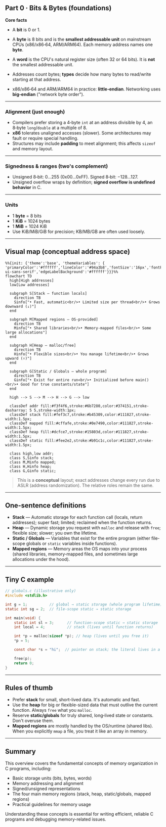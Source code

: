 ## Part 0 · Bits & Bytes (foundations)

**Core facts**

* A **bit** is 0 or 1.  
* A **byte** is 8 bits and is the **smallest addressable unit** on mainstream CPUs (x86/x86‑64, ARM/ARM64). Each memory address names one **byte**.  
* A **word** is the CPU's natural register size (often 32 or 64 bits). It is **not** the smallest addressable unit.  
* Addresses count bytes; **types** decide how many bytes to read/write starting at that address.  

* x86/x86‑64 and ARM/ARM64 in practice: **little‑endian**. Networking uses **big‑endian** ("network byte order").  

---

### Alignment (just enough)

* Compilers prefer storing a 4‑byte `int` at an address divisible by 4, an 8‑byte `long`/`double` at a multiple of 8.  
* **x86** tolerates unaligned accesses (slower). Some architectures may fault or require special handling.  
* Structures may include **padding** to meet alignment; this affects `sizeof` and memory layout.  

---

### Signedness & ranges (two's complement)

* Unsigned 8‑bit: 0…255 (0x00…0xFF). Signed 8‑bit: −128…127.  
* Unsigned overflow wraps by definition; **signed overflow is undefined behavior** in C.  

---

### Units

* 1 **byte** = 8 bits  
* 1 **KiB** = 1024 bytes  
* 1 **MiB** = 1024 KiB  
* Use KiB/MiB/GiB for precision; KB/MB/GB are often used loosely.  

---

## Visual map (conceptual address space)

```mermaid
%%{init: {'theme':'base', 'themeVariables': { 'primaryColor':'#ffffff','lineColor':'#94a3b8','fontSize':'16px','fontFamily':'Inter, ui-sans-serif','edgeLabelBackground':'#ffffff'}}}%%
flowchart TD
  high[High addresses]
  low[Low addresses]
  
  subgraph S[Stack — function locals]
    direction TB
    Sinfo["• Fast, automatic<br/>• Limited size per thread<br/>• Grows downward (↓)"]
  end
  
  subgraph M[Mapped regions — OS-provided]
    direction TB
    Minfo["• Shared libraries<br/>• Memory‑mapped files<br/>• Some large allocations"]
  end
  
  subgraph H[Heap — malloc/free]
    direction TB
    Hinfo["• Flexible sizes<br/>• You manage lifetime<br/>• Grows upward (↑)"]
  end
  
  subgraph G[Static / Globals — whole program]
    direction TB
    Ginfo["• Exist for entire run<br/>• Initialized before main()<br/>• Good for true constants/state"]
  end

  high --> S --> M --> H --> G --> low

  classDef addr fill:#f3f4f6,stroke:#6b7280,color:#374151,stroke-dasharray: 5 5,stroke-width:1px;
  classDef stack fill:#fef3c7,stroke:#b45309,color:#111827,stroke-width:1.5px;
  classDef mapped fill:#cffafe,stroke:#0e7490,color:#111827,stroke-width:1.5px;
  classDef heap fill:#dcfce7,stroke:#15803d,color:#111827,stroke-width:1.5px;
  classDef static fill:#fee2e2,stroke:#b91c1c,color:#111827,stroke-width:1.5px;

  class high,low addr;
  class S,Sinfo stack;
  class M,Minfo mapped;
  class H,Hinfo heap;
  class G,Ginfo static;
```

> This is a **conceptual** layout; exact addresses change every run due to ASLR (address randomization). The relative roles remain the same.

---

## One-sentence definitions

* **Stack** — Automatic storage for each function call (locals, return addresses); super fast; limited; reclaimed when the function returns.  
* **Heap** — Dynamic storage you request with `malloc` and release with `free`; flexible size; slower; you own the lifetime.  
* **Static / Globals** — Variables that exist for the entire program (either file-scope globals or `static` variables inside functions).  
* **Mapped regions** — Memory areas the OS maps into your process (shared libraries, memory‑mapped files, and sometimes large allocations under the hood).  

---

## Tiny C example

```c
// globals.c (illustrative only)
#include <stdlib.h>

int g = 1;          // global → static storage (whole program lifetime)
static int sg = 2;  // file-scope static → static storage

int main(void) {
    static int sl = 3;      // function-scope static → static storage
    int local = 4;          // stack (lives until function returns)

    int *p = malloc(sizeof *p); // heap (lives until you free it)
    *p = 5;

    const char *s = "hi";  // pointer on stack; the literal lives in a mapped, read-only region

    free(p);
    return 0;
}
```

---

## Rules of thumb

* Prefer **stack** for small, short-lived data. It's automatic and fast.  
* Use the **heap** for big or flexible-sized data that must outlive the current function. Always `free` what you `malloc`.  
* Reserve **static/globals** for truly shared, long‑lived state or constants. Don't overuse them.  
* **Mapped regions** are mostly handled by the OS/runtime (shared libs). When you explicitly `mmap` a file, you treat it like an array in memory.  

---

## Summary

This overview covers the fundamental concepts of memory organization in C programs, including:
- Basic storage units (bits, bytes, words)
- Memory addressing and alignment
- Signed/unsigned representations
- The four main memory regions (stack, heap, static/globals, mapped regions)
- Practical guidelines for memory usage

Understanding these concepts is essential for writing efficient, reliable C programs and debugging memory-related issues.
